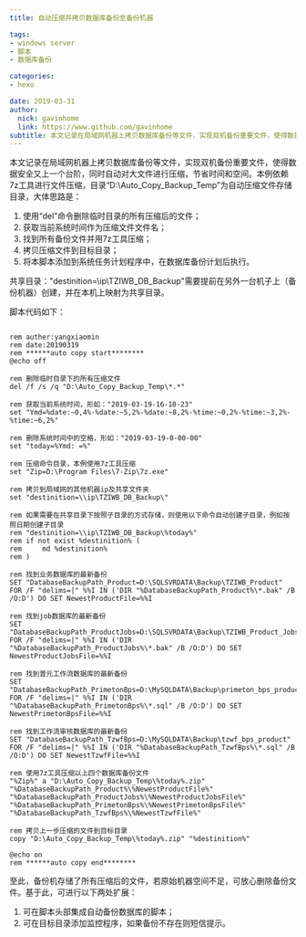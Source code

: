 ```yaml
---
title: 自动压缩并拷贝数据库备份至备份机器

tags:
- windows server
- 脚本
- 数据库备份

categories:
- hexo

date: 2019-03-31
author: 
  nick: gavinhome
  link: https://www.github.com/gavinhome
subtitle: 本文记录在局域网机器上拷贝数据库备份等文件，实现双机备份重要文件，使得数据安全又上一个台阶，同时自动对大文件进行压缩，节省时间和空间.
---
```


本文记录在局域网机器上拷贝数据库备份等文件，实现双机备份重要文件，使得数据安全又上一个台阶，同时自动对大文件进行压缩，节省时间和空间。本例依赖7z工具进行文件压缩，目录“D:\Auto_Copy_Backup_Temp”为自动压缩文件存储目录，大体思路是：

1. 使用“del”命令删除临时目录的所有压缩后的文件；
2. 获取当前系统时间作为压缩文件文件名；
3. 找到所有备份文件并用7z工具压缩；
4. 拷贝压缩文件到目标目录；
5. 将本脚本添加到系统任务计划程序中，在数据库备份计划后执行。

共享目录："destinition=\\ip\TZIWB_DB_Backup\"需要提前在另外一台机子上（备份机器）创建，并在本机上映射为共享目录。

脚本代码如下：

``` batch

rem auther:yangxiaomin
rem date:20190319
rem ******auto copy start********
@echo off

rem 删除临时目录下的所有压缩文件
del /f /s /q "D:\Auto_Copy_Backup_Temp\*.*"

rem 获取当前系统时间，形如："2019-03-19-16-10-23"
set "Ymd=%date:~0,4%-%date:~5,2%-%date:~8,2%-%time:~0,2%-%time:~3,2%-%time:~6,2%"

rem 删除系统时间中的空格，形如："2019-03-19-0-00-00"
set "today=%Ymd: =%"

rem 压缩命令目录，本例使用7z工具压缩
set "Zip=D:\Program Files\7-Zip\7z.exe"

rem 拷贝到局域网的其他机器ip及共享文件夹
set "destinition=\\ip\TZIWB_DB_Backup\"

rem 如果需要在共享目录下按照子目录的方式存储，则使用以下命令自动创建子目录，例如按照日期创建子目录
rem "destinition=\\ip\TZIWB_DB_Backup\%today%"
rem if not exist %destinition% (
rem 	md %destinition%
rem )

rem 找到业务数据库的最新备份
SET "DatabaseBackupPath_Product=D:\SQLSVRDATA\Backup\TZIWB_Product"
FOR /F "delims=|" %%I IN ('DIR "%DatabaseBackupPath_Product%\*.bak" /B /O:D') DO SET NewestProductFile=%%I

rem 找到job数据库的最新备份
SET "DatabaseBackupPath_ProductJobs=D:\SQLSVRDATA\Backup\TZIWB_Product_Jobs"
FOR /F "delims=|" %%I IN ('DIR "%DatabaseBackupPath_ProductJobs%\*.bak" /B /O:D') DO SET NewestProductJobsFile=%%I

rem 找到普元工作流数据库的最新备份
SET "DatabaseBackupPath_PrimetonBps=D:\MySQLDATA\Backup\primeton_bps_product"
FOR /F "delims=|" %%I IN ('DIR "%DatabaseBackupPath_PrimetonBps%\*.sql" /B /O:D') DO SET NewestPrimetonBpsFile=%%I

rem 找到工作流审核数据库的最新备份
SET "DatabaseBackupPath_TzwfBps=D:\MySQLDATA\Backup\tzwf_bps_product"
FOR /F "delims=|" %%I IN ('DIR "%DatabaseBackupPath_TzwfBps%\*.sql" /B /O:D') DO SET NewestTzwfFile=%%I

rem 使用7z工具压缩以上四个数据库备份文件
"%Zip%" a "D:\Auto_Copy_Backup_Temp\%today%.zip" "%DatabaseBackupPath_Product%\%NewestProductFile%" "%DatabaseBackupPath_ProductJobs%\%NewestProductJobsFile%" "%DatabaseBackupPath_PrimetonBps%\%NewestPrimetonBpsFile%" "%DatabaseBackupPath_TzwfBps%\%NewestTzwfFile%"

rem 拷贝上一步压缩的文件到目标目录
copy "D:\Auto_Copy_Backup_Temp\%today%.zip" "%destinition%"

@echo on
rem ******auto copy end********

```

至此，备份机存储了所有压缩后的文件，若原始机器空间不足，可放心删除备份文件。基于此，可进行以下两处扩展：

1. 可在脚本头部集成自动备份数据库的脚本；
2. 可在目标目录添加监控程序，如果备份不存在则短信提示。